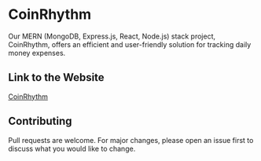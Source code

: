 # CoinRhythm

Our MERN (MongoDB, Express.js, React, Node.js) stack project, CoinRhythm, offers an efficient and user-friendly solution for tracking daily money expenses.

## Link to the Website

[CoinRhythm](https://subtle-banoffee-970bf8.netlify.app/)

## Contributing

Pull requests are welcome. For major changes, please open an issue first
to discuss what you would like to change.
